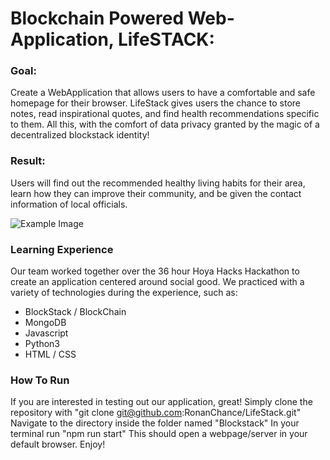 # Blockchain Powered Web-Application, LifeSTACK:

### Goal: 
Create a WebApplication that allows users to have a comfortable and safe homepage for their browser. LifeStack gives users the chance to store notes, read inspirational quotes, and find health recommendations specific to them. All this, with the comfort of data privacy granted by the magic of a decentralized blockstack identity!

### Result:
Users will find out the recommended healthy living habits for their area, learn how they can improve their community, and be given the contact information of local officials. 

![Example Image](/Images/Example.png)

### Learning Experience

Our team worked together over the 36 hour Hoya Hacks Hackathon to create an application centered around social good. We practiced with a variety of technologies during the experience, such as:

- BlockStack / BlockChain
- MongoDB
- Javascript
- Python3
- HTML / CSS

### How To Run

If you are interested in testing out our application, great! 
Simply clone the repository with "git clone git@github.com:RonanChance/LifeStack.git"
Navigate to the directory inside the folder named "Blockstack"
In your terminal run "npm run start"
This should open a webpage/server in your default browser. Enjoy!
